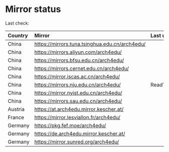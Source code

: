 <script src="./time.js"></script>
# Mirror status
Last check: <script type="text/javascript">localize(1725830323.9704533);</script>

|Country|Mirror|Last update|
|:------|:-----|:----------|
|China|https://mirrors.tuna.tsinghua.edu.cn/arch4edu/|<script type="text/javascript">localize(1725777503);</script>|
|China|https://mirrors.aliyun.com/arch4edu/|<script type="text/javascript">localize(1725777503);</script>|
|China|https://mirrors.bfsu.edu.cn/arch4edu/|<script type="text/javascript">localize(1725777503);</script>|
|China|https://mirrors.cernet.edu.cn/arch4edu/|<script type="text/javascript">localize(1725777503);</script>|
|China|https://mirror.iscas.ac.cn/arch4edu/|<script type="text/javascript">localize(1725777503);</script>|
|China|https://mirrors.nju.edu.cn/arch4edu/|ReadTimeout|
|China|https://mirror.nyist.edu.cn/arch4edu/|<script type="text/javascript">localize(1725777503);</script>|
|China|https://mirrors.sau.edu.cn/arch4edu/|<script type="text/javascript">localize(1725777503);</script>|
|Austria|https://at.arch4edu.mirror.kescher.at/|<script type="text/javascript">localize(1725777503);</script>|
|France|https://mirror.lesviallon.fr/arch4edu/|<script type="text/javascript">localize(1725777503);</script>|
|Germany|https://pkg.fef.moe/arch4edu/|<script type="text/javascript">localize(1725777503);</script>|
|Germany|https://de.arch4edu.mirror.kescher.at/|<script type="text/javascript">localize(1725777503);</script>|
|Germany|https://mirror.sunred.org/arch4edu/|<script type="text/javascript">localize(1725777503);</script>|

<script src="./tablefilter/tablefilter.js"></script>
<script src="./table.js"></script>
